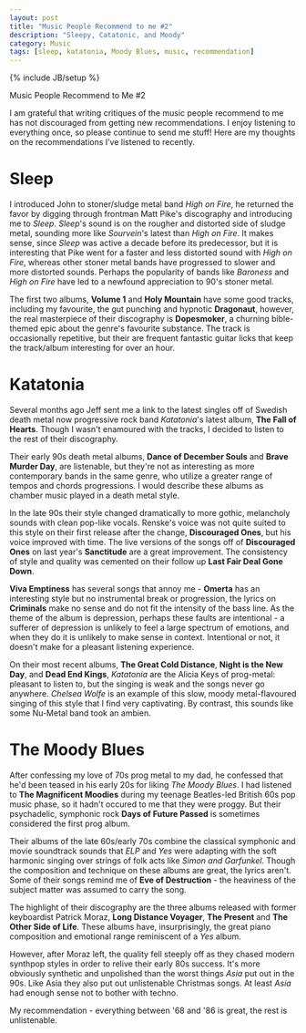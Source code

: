 ```yaml
---
layout: post
title: "Music People Recommend to me #2"
description: "Sleepy, Catatonic, and Moody"
category: Music
tags: [sleep, katatonia, Moody Blues, music, recommendation]
---
```

{% include JB/setup %}

Music People Recommend to Me #2

I am grateful that writing critiques of the music people recommend to me
 has not discouraged from getting new recommendations. I enjoy listening
  to everything once, so please continue to send me stuff! Here are my 
  thoughts on the recommendations I’ve listened to recently.

Sleep
=====

I introduced John to stoner/sludge metal band *High on Fire*, he 
returned the favor by digging through frontman Matt Pike's discography and 
introducing me to *Sleep*. *Sleep*'s sound is on the rougher and 
distorted side of sludge metal, sounding more like *Sourvein*'s latest 
than *High on Fire*. It makes sense, since *Sleep* was active a decade 
before its predecessor, but it is interesting that Pike went for a 
faster and less distorted sound with *High on Fire*, whereas other 
stoner metal bands have progressed to slower and more distorted sounds. 
Perhaps the popularity of bands like *Baroness* and *High on Fire* have 
led to a newfound appreciation to 90's stoner metal.

The first two albums, **Volume 1** and **Holy Mountain** have some good 
tracks, including my favourite, the gut punching and hypnotic
 **Dragonaut**, however, the real masterpiece of their discography is 
 **Dopesmoker**, a churning bible-themed epic about the genre's favourite
  substance. The track is occasionally repetitive, but their are 
  frequent fantastic guitar licks that keep the track/album interesting for over an hour.

Katatonia
=========

Several months ago Jeff sent me a link to the latest singles off of 
Swedish death metal now progressive rock band *Katatonia*'s latest album, 
**The Fall of Hearts**. Though I wasn't enamoured with the tracks, I 
decided to listen to the rest of their discography.

Their early 90s death metal albums, **Dance of December Souls** and 
**Brave Murder Day**, are listenable, but they're not as interesting as 
more contemporary bands in the same genre, who utilize a greater range of
 tempos and chords progressions. I would describe these albums as 
 chamber music played in a death metal style.
 
In the late 90s their style changed dramatically to more gothic, 
melancholy sounds with clean pop-like vocals. Renske's voice was not 
quite suited to this style on their first release after the change, 
**Discouraged Ones**, but his voice improved with time. The live 
versions of the songs off of **Discouraged Ones** on last year's 
**Sanctitude** are a great improvement. The consistency of style and 
quality was cemented on their follow up **Last Fair Deal Gone Down**. 

**Viva Emptiness** has several songs that annoy me - **Omerta** has an 
interesting style but no instrumental break or progression, the lyrics 
on **Criminals** make no sense and do not fit the intensity of the bass
 line. As the theme of the album is depression, perhaps these faults are
  intentional - a sufferer of depression is unlikely to feel a large 
  spectrum of emotions, and when they do it is unlikely to make sense in
   context. Intentional or not, it doesn't make for a pleasant listening 
   experience.   


On their most recent albums, **The Great Cold Distance**, **Night is the New Day**,
 and  **Dead End Kings**, *Katatonia* are the Alicia Keys of prog-metal:
  pleasant to listen to, but the singing is weak and the songs never go 
  anywhere. *Chelsea Wolfe* is an example of this slow, moody 
  metal-flavoured singing of this style that I find very captivating. 
By contrast, this sounds like some Nu-Metal band took an ambien.


The Moody Blues
===============

After confessing my love of 70s prog metal to my dad, he confessed that 
he'd been teased in his early 20s for liking *The Moody Blues*. I had 
listened to **The Magnificent Moodies** during my teenage Beatles-led 
British 60s pop music phase, so it hadn't occured to me that they were 
proggy. But their psychadelic, symphonic rock **Days of Future Passed** 
is sometimes considered the first prog album.

Their albums of the late 60s/early 70s combine the classical symphonic 
and movie soundtrack sounds that *ELP* and *Yes* were adapting with the 
soft harmonic singing over strings of folk acts like *Simon and Garfunkel*. 
Though the composition and technique on these albums are great, the lyrics aren't.
Some of their songs remind me of **Eve of Destruction** - the heaviness
 of the subject matter was assumed to carry the song. 

The highlight of their discography are the three albums released with 
former keyboardist Patrick Moraz, **Long Distance Voyager**, 
**The Present** and **The Other Side of Life**. These albums have, 
insurprisingly, the great piano composition and emotional range reminiscent 
of a *Yes* album.  

However, after Moraz left, the quality fell steeply off as they chased modern 
synthpop styles in order to relive their early 80s success. It's more 
obviously synthetic and unpolished than the worst things *Asia* put out in the 90s.
Like Asia they also put out unlistenable Christmas songs. At least *Asia* had enough
 sense not to bother with techno.

My recommendation - everything between '68 and '86 is great, the rest is unlistenable.


